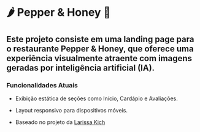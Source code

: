 # 🌶️ Pepper & Honey 🍯
## Este projeto consiste em uma landing page para o restaurante Pepper & Honey, que oferece uma experiência visualmente atraente com imagens geradas por inteligência artificial (IA).
### Funcionalidades Atuais
- Exibição estática de seções como Início, Cardápio e Avaliações.
- Layout responsivo para dispositivos móveis.

- Baseado no projeto da [Larissa Kich](https://github.com/Larissakich/landing-page-food-theme)

